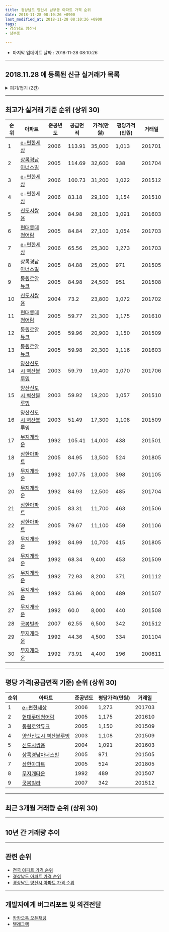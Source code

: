```yaml
---
title: 경상남도 양산시 남부동 아파트 가격 순위
date: 2018-11-28 08:10:26 +0900
last_modified_at: 2018-11-28 08:10:26 +0900
tags:
- 경상남도 양산시
- 남부동

---
```


* 마지막 업데이트 날짜 : 2018-11-28 08:10:26

---

## 2018.11.28 에 등록된 신규 실거래가 목록

<details>
<summary>펴기/접기 (2건)</summary>
<div markdown="1">

|아파트|준공년도|공급면적|가격(만원)|평당가격(만원)|거래일|
|---|---|---|---|---|---|
|[동원로얄듀크](https://search.naver.com/search.naver?query=%EA%B2%BD%EC%83%81%EB%82%A8%EB%8F%84+%EC%96%91%EC%82%B0%EC%8B%9C+%EB%82%A8%EB%B6%80%EB%8F%99+%EB%8F%99%EC%9B%90%EB%A1%9C%EC%96%84%EB%93%80%ED%81%AC)|2005|59.96|17,150|943|<span style="color:red">201810</span>|
|[양산신도시 벽산블루밍](https://search.naver.com/search.naver?query=%EA%B2%BD%EC%83%81%EB%82%A8%EB%8F%84+%EC%96%91%EC%82%B0%EC%8B%9C+%EB%82%A8%EB%B6%80%EB%8F%99+%EC%96%91%EC%82%B0%EC%8B%A0%EB%8F%84%EC%8B%9C+%EB%B2%BD%EC%82%B0%EB%B8%94%EB%A3%A8%EB%B0%8D)|2003|59.92|15,750|867|<span style="color:red">201810</span>|


</div>
</details>

---

## 최고가 실거래 기준 순위 (상위 30)


|순위|아파트|준공년도|공급면적|가격(만원)|평당가격(만원)|거래일|
|---|---|---|---|---|---|---|
|1|[e-편한세상](https://search.naver.com/search.naver?query=%EA%B2%BD%EC%83%81%EB%82%A8%EB%8F%84+%EC%96%91%EC%82%B0%EC%8B%9C+%EB%82%A8%EB%B6%80%EB%8F%99+e-%ED%8E%B8%ED%95%9C%EC%84%B8%EC%83%81)|2006|113.91|35,000|1,013|201701|
|2|[상록경남아너스빌](https://search.naver.com/search.naver?query=%EA%B2%BD%EC%83%81%EB%82%A8%EB%8F%84+%EC%96%91%EC%82%B0%EC%8B%9C+%EB%82%A8%EB%B6%80%EB%8F%99+%EC%83%81%EB%A1%9D%EA%B2%BD%EB%82%A8%EC%95%84%EB%84%88%EC%8A%A4%EB%B9%8C)|2005|114.69|32,600|938|201704|
|3|[e-편한세상](https://search.naver.com/search.naver?query=%EA%B2%BD%EC%83%81%EB%82%A8%EB%8F%84+%EC%96%91%EC%82%B0%EC%8B%9C+%EB%82%A8%EB%B6%80%EB%8F%99+e-%ED%8E%B8%ED%95%9C%EC%84%B8%EC%83%81)|2006|100.73|31,200|1,022|201512|
|4|[e-편한세상](https://search.naver.com/search.naver?query=%EA%B2%BD%EC%83%81%EB%82%A8%EB%8F%84+%EC%96%91%EC%82%B0%EC%8B%9C+%EB%82%A8%EB%B6%80%EB%8F%99+e-%ED%8E%B8%ED%95%9C%EC%84%B8%EC%83%81)|2006|83.18|29,100|1,154|201510|
|5|[신도시쌍용](https://search.naver.com/search.naver?query=%EA%B2%BD%EC%83%81%EB%82%A8%EB%8F%84+%EC%96%91%EC%82%B0%EC%8B%9C+%EB%82%A8%EB%B6%80%EB%8F%99+%EC%8B%A0%EB%8F%84%EC%8B%9C%EC%8C%8D%EC%9A%A9)|2004|84.98|28,100|1,091|201603|
|6|[현대롯데청어람](https://search.naver.com/search.naver?query=%EA%B2%BD%EC%83%81%EB%82%A8%EB%8F%84+%EC%96%91%EC%82%B0%EC%8B%9C+%EB%82%A8%EB%B6%80%EB%8F%99+%ED%98%84%EB%8C%80%EB%A1%AF%EB%8D%B0%EC%B2%AD%EC%96%B4%EB%9E%8C)|2005|84.84|27,100|1,054|201703|
|7|[e-편한세상](https://search.naver.com/search.naver?query=%EA%B2%BD%EC%83%81%EB%82%A8%EB%8F%84+%EC%96%91%EC%82%B0%EC%8B%9C+%EB%82%A8%EB%B6%80%EB%8F%99+e-%ED%8E%B8%ED%95%9C%EC%84%B8%EC%83%81)|2006|65.56|25,300|1,273|201703|
|8|[상록경남아너스빌](https://search.naver.com/search.naver?query=%EA%B2%BD%EC%83%81%EB%82%A8%EB%8F%84+%EC%96%91%EC%82%B0%EC%8B%9C+%EB%82%A8%EB%B6%80%EB%8F%99+%EC%83%81%EB%A1%9D%EA%B2%BD%EB%82%A8%EC%95%84%EB%84%88%EC%8A%A4%EB%B9%8C)|2005|84.88|25,000|971|201505|
|9|[동원로얄듀크](https://search.naver.com/search.naver?query=%EA%B2%BD%EC%83%81%EB%82%A8%EB%8F%84+%EC%96%91%EC%82%B0%EC%8B%9C+%EB%82%A8%EB%B6%80%EB%8F%99+%EB%8F%99%EC%9B%90%EB%A1%9C%EC%96%84%EB%93%80%ED%81%AC)|2005|84.98|24,500|951|201508|
|10|[신도시쌍용](https://search.naver.com/search.naver?query=%EA%B2%BD%EC%83%81%EB%82%A8%EB%8F%84+%EC%96%91%EC%82%B0%EC%8B%9C+%EB%82%A8%EB%B6%80%EB%8F%99+%EC%8B%A0%EB%8F%84%EC%8B%9C%EC%8C%8D%EC%9A%A9)|2004|73.2|23,800|1,072|201702|
|11|[현대롯데청어람](https://search.naver.com/search.naver?query=%EA%B2%BD%EC%83%81%EB%82%A8%EB%8F%84+%EC%96%91%EC%82%B0%EC%8B%9C+%EB%82%A8%EB%B6%80%EB%8F%99+%ED%98%84%EB%8C%80%EB%A1%AF%EB%8D%B0%EC%B2%AD%EC%96%B4%EB%9E%8C)|2005|59.77|21,300|1,175|201610|
|12|[동원로얄듀크](https://search.naver.com/search.naver?query=%EA%B2%BD%EC%83%81%EB%82%A8%EB%8F%84+%EC%96%91%EC%82%B0%EC%8B%9C+%EB%82%A8%EB%B6%80%EB%8F%99+%EB%8F%99%EC%9B%90%EB%A1%9C%EC%96%84%EB%93%80%ED%81%AC)|2005|59.96|20,900|1,150|201509|
|13|[동원로얄듀크](https://search.naver.com/search.naver?query=%EA%B2%BD%EC%83%81%EB%82%A8%EB%8F%84+%EC%96%91%EC%82%B0%EC%8B%9C+%EB%82%A8%EB%B6%80%EB%8F%99+%EB%8F%99%EC%9B%90%EB%A1%9C%EC%96%84%EB%93%80%ED%81%AC)|2005|59.98|20,300|1,116|201603|
|14|[양산신도시 벽산블루밍](https://search.naver.com/search.naver?query=%EA%B2%BD%EC%83%81%EB%82%A8%EB%8F%84+%EC%96%91%EC%82%B0%EC%8B%9C+%EB%82%A8%EB%B6%80%EB%8F%99+%EC%96%91%EC%82%B0%EC%8B%A0%EB%8F%84%EC%8B%9C+%EB%B2%BD%EC%82%B0%EB%B8%94%EB%A3%A8%EB%B0%8D)|2003|59.79|19,400|1,070|201706|
|15|[양산신도시 벽산블루밍](https://search.naver.com/search.naver?query=%EA%B2%BD%EC%83%81%EB%82%A8%EB%8F%84+%EC%96%91%EC%82%B0%EC%8B%9C+%EB%82%A8%EB%B6%80%EB%8F%99+%EC%96%91%EC%82%B0%EC%8B%A0%EB%8F%84%EC%8B%9C+%EB%B2%BD%EC%82%B0%EB%B8%94%EB%A3%A8%EB%B0%8D)|2003|59.92|19,200|1,057|201510|
|16|[양산신도시 벽산블루밍](https://search.naver.com/search.naver?query=%EA%B2%BD%EC%83%81%EB%82%A8%EB%8F%84+%EC%96%91%EC%82%B0%EC%8B%9C+%EB%82%A8%EB%B6%80%EB%8F%99+%EC%96%91%EC%82%B0%EC%8B%A0%EB%8F%84%EC%8B%9C+%EB%B2%BD%EC%82%B0%EB%B8%94%EB%A3%A8%EB%B0%8D)|2003|51.49|17,300|1,108|201509|
|17|[무지개타운](https://search.naver.com/search.naver?query=%EA%B2%BD%EC%83%81%EB%82%A8%EB%8F%84+%EC%96%91%EC%82%B0%EC%8B%9C+%EB%82%A8%EB%B6%80%EB%8F%99+%EB%AC%B4%EC%A7%80%EA%B0%9C%ED%83%80%EC%9A%B4)|1992|105.41|14,000|438|201501|
|18|[삼한아파트](https://search.naver.com/search.naver?query=%EA%B2%BD%EC%83%81%EB%82%A8%EB%8F%84+%EC%96%91%EC%82%B0%EC%8B%9C+%EB%82%A8%EB%B6%80%EB%8F%99+%EC%82%BC%ED%95%9C%EC%95%84%ED%8C%8C%ED%8A%B8)|2005|84.95|13,500|524|201805|
|19|[무지개타운](https://search.naver.com/search.naver?query=%EA%B2%BD%EC%83%81%EB%82%A8%EB%8F%84+%EC%96%91%EC%82%B0%EC%8B%9C+%EB%82%A8%EB%B6%80%EB%8F%99+%EB%AC%B4%EC%A7%80%EA%B0%9C%ED%83%80%EC%9A%B4)|1992|107.75|13,000|398|201105|
|20|[무지개타운](https://search.naver.com/search.naver?query=%EA%B2%BD%EC%83%81%EB%82%A8%EB%8F%84+%EC%96%91%EC%82%B0%EC%8B%9C+%EB%82%A8%EB%B6%80%EB%8F%99+%EB%AC%B4%EC%A7%80%EA%B0%9C%ED%83%80%EC%9A%B4)|1992|84.93|12,500|485|201704|
|21|[삼한아파트](https://search.naver.com/search.naver?query=%EA%B2%BD%EC%83%81%EB%82%A8%EB%8F%84+%EC%96%91%EC%82%B0%EC%8B%9C+%EB%82%A8%EB%B6%80%EB%8F%99+%EC%82%BC%ED%95%9C%EC%95%84%ED%8C%8C%ED%8A%B8)|2005|83.31|11,700|463|201506|
|22|[삼한아파트](https://search.naver.com/search.naver?query=%EA%B2%BD%EC%83%81%EB%82%A8%EB%8F%84+%EC%96%91%EC%82%B0%EC%8B%9C+%EB%82%A8%EB%B6%80%EB%8F%99+%EC%82%BC%ED%95%9C%EC%95%84%ED%8C%8C%ED%8A%B8)|2005|79.67|11,100|459|201106|
|23|[무지개타운](https://search.naver.com/search.naver?query=%EA%B2%BD%EC%83%81%EB%82%A8%EB%8F%84+%EC%96%91%EC%82%B0%EC%8B%9C+%EB%82%A8%EB%B6%80%EB%8F%99+%EB%AC%B4%EC%A7%80%EA%B0%9C%ED%83%80%EC%9A%B4)|1992|84.99|10,700|415|201805|
|24|[무지개타운](https://search.naver.com/search.naver?query=%EA%B2%BD%EC%83%81%EB%82%A8%EB%8F%84+%EC%96%91%EC%82%B0%EC%8B%9C+%EB%82%A8%EB%B6%80%EB%8F%99+%EB%AC%B4%EC%A7%80%EA%B0%9C%ED%83%80%EC%9A%B4)|1992|68.34|9,400|453|201509|
|25|[무지개타운](https://search.naver.com/search.naver?query=%EA%B2%BD%EC%83%81%EB%82%A8%EB%8F%84+%EC%96%91%EC%82%B0%EC%8B%9C+%EB%82%A8%EB%B6%80%EB%8F%99+%EB%AC%B4%EC%A7%80%EA%B0%9C%ED%83%80%EC%9A%B4)|1992|72.93|8,200|371|201112|
|26|[무지개타운](https://search.naver.com/search.naver?query=%EA%B2%BD%EC%83%81%EB%82%A8%EB%8F%84+%EC%96%91%EC%82%B0%EC%8B%9C+%EB%82%A8%EB%B6%80%EB%8F%99+%EB%AC%B4%EC%A7%80%EA%B0%9C%ED%83%80%EC%9A%B4)|1992|53.96|8,000|489|201507|
|27|[무지개타운](https://search.naver.com/search.naver?query=%EA%B2%BD%EC%83%81%EB%82%A8%EB%8F%84+%EC%96%91%EC%82%B0%EC%8B%9C+%EB%82%A8%EB%B6%80%EB%8F%99+%EB%AC%B4%EC%A7%80%EA%B0%9C%ED%83%80%EC%9A%B4)|1992|60.0|8,000|440|201508|
|28|[국봉빌라](https://search.naver.com/search.naver?query=%EA%B2%BD%EC%83%81%EB%82%A8%EB%8F%84+%EC%96%91%EC%82%B0%EC%8B%9C+%EB%82%A8%EB%B6%80%EB%8F%99+%EA%B5%AD%EB%B4%89%EB%B9%8C%EB%9D%BC)|2007|62.55|6,500|342|201512|
|29|[무지개타운](https://search.naver.com/search.naver?query=%EA%B2%BD%EC%83%81%EB%82%A8%EB%8F%84+%EC%96%91%EC%82%B0%EC%8B%9C+%EB%82%A8%EB%B6%80%EB%8F%99+%EB%AC%B4%EC%A7%80%EA%B0%9C%ED%83%80%EC%9A%B4)|1992|44.36|4,500|334|201104|
|30|[무지개타운](https://search.naver.com/search.naver?query=%EA%B2%BD%EC%83%81%EB%82%A8%EB%8F%84+%EC%96%91%EC%82%B0%EC%8B%9C+%EB%82%A8%EB%B6%80%EB%8F%99+%EB%AC%B4%EC%A7%80%EA%B0%9C%ED%83%80%EC%9A%B4)|1992|73.91|4,400|196|200611|


---

## 평당 가격(공급면적 기준) 순위 (상위 30)


|순위|아파트|준공년도|평당가격(만원)|거래일|
|---|---|---|---|---|
|1|[e-편한세상](https://search.naver.com/search.naver?query=%EA%B2%BD%EC%83%81%EB%82%A8%EB%8F%84+%EC%96%91%EC%82%B0%EC%8B%9C+%EB%82%A8%EB%B6%80%EB%8F%99+e-%ED%8E%B8%ED%95%9C%EC%84%B8%EC%83%81)|2006|1,273|201703|
|2|[현대롯데청어람](https://search.naver.com/search.naver?query=%EA%B2%BD%EC%83%81%EB%82%A8%EB%8F%84+%EC%96%91%EC%82%B0%EC%8B%9C+%EB%82%A8%EB%B6%80%EB%8F%99+%ED%98%84%EB%8C%80%EB%A1%AF%EB%8D%B0%EC%B2%AD%EC%96%B4%EB%9E%8C)|2005|1,175|201610|
|3|[동원로얄듀크](https://search.naver.com/search.naver?query=%EA%B2%BD%EC%83%81%EB%82%A8%EB%8F%84+%EC%96%91%EC%82%B0%EC%8B%9C+%EB%82%A8%EB%B6%80%EB%8F%99+%EB%8F%99%EC%9B%90%EB%A1%9C%EC%96%84%EB%93%80%ED%81%AC)|2005|1,150|201509|
|4|[양산신도시 벽산블루밍](https://search.naver.com/search.naver?query=%EA%B2%BD%EC%83%81%EB%82%A8%EB%8F%84+%EC%96%91%EC%82%B0%EC%8B%9C+%EB%82%A8%EB%B6%80%EB%8F%99+%EC%96%91%EC%82%B0%EC%8B%A0%EB%8F%84%EC%8B%9C+%EB%B2%BD%EC%82%B0%EB%B8%94%EB%A3%A8%EB%B0%8D)|2003|1,108|201509|
|5|[신도시쌍용](https://search.naver.com/search.naver?query=%EA%B2%BD%EC%83%81%EB%82%A8%EB%8F%84+%EC%96%91%EC%82%B0%EC%8B%9C+%EB%82%A8%EB%B6%80%EB%8F%99+%EC%8B%A0%EB%8F%84%EC%8B%9C%EC%8C%8D%EC%9A%A9)|2004|1,091|201603|
|6|[상록경남아너스빌](https://search.naver.com/search.naver?query=%EA%B2%BD%EC%83%81%EB%82%A8%EB%8F%84+%EC%96%91%EC%82%B0%EC%8B%9C+%EB%82%A8%EB%B6%80%EB%8F%99+%EC%83%81%EB%A1%9D%EA%B2%BD%EB%82%A8%EC%95%84%EB%84%88%EC%8A%A4%EB%B9%8C)|2005|971|201505|
|7|[삼한아파트](https://search.naver.com/search.naver?query=%EA%B2%BD%EC%83%81%EB%82%A8%EB%8F%84+%EC%96%91%EC%82%B0%EC%8B%9C+%EB%82%A8%EB%B6%80%EB%8F%99+%EC%82%BC%ED%95%9C%EC%95%84%ED%8C%8C%ED%8A%B8)|2005|524|201805|
|8|[무지개타운](https://search.naver.com/search.naver?query=%EA%B2%BD%EC%83%81%EB%82%A8%EB%8F%84+%EC%96%91%EC%82%B0%EC%8B%9C+%EB%82%A8%EB%B6%80%EB%8F%99+%EB%AC%B4%EC%A7%80%EA%B0%9C%ED%83%80%EC%9A%B4)|1992|489|201507|
|9|[국봉빌라](https://search.naver.com/search.naver?query=%EA%B2%BD%EC%83%81%EB%82%A8%EB%8F%84+%EC%96%91%EC%82%B0%EC%8B%9C+%EB%82%A8%EB%B6%80%EB%8F%99+%EA%B5%AD%EB%B4%89%EB%B9%8C%EB%9D%BC)|2007|342|201512|


---

## 최근 3개월 거래량 순위 (상위 30)


<div style="width:100%;">
    <canvas id="deal_count_ranking" height="250"></canvas>
</div>


<script>
new Chart(document.getElementById("deal_count_ranking"), {
    type: 'horizontalBar',
    data: {
        labels: ['상록경남아너스빌', '현대롯데청어람', '신도시쌍용', '양산신도시 벽산블루밍', '동원로얄듀크', 'e-편한세상'],
        datasets: [{
            label: '실거래 수',
            data: [13, 13, 7, 7, 6, 6],
            borderColor: "rgba(255, 0, 128, 1)",
            backgroundColor: "rgba(255, 0, 128, 0.5)",
            fill: false,
        }]
    },
    options: {
        responsive: true,
        title: {
            display: true,
            text: '최근 3개월 거래량 순위'
        },
        tooltips: {
            mode: 'index',
            intersect: false,
            callbacks: {
                title: function(tooltipItems, data) {
                    return "실거래 수:";
                },
                label: function(tooltipItem, data) {
                    return data.labels[tooltipItem.index] + ": " + tooltipItem.xLabel;
                }
            }
        },
        hover: {
            mode: 'nearest',
            intersect: true
        },
        scales: {
            xAxes: [{
                display: true,
                scaleLabel: {
                    display: true,
                    labelString: '실거래 수'
                },
                ticks: {
                    suggestedMin: 0,
                }
            }],
            yAxes: [{
                display: true,
                ticks: {
                    autoSkip: false,
                    callback: function(value, index, values) {
                        if (value.length > 15)
                            return value.substr(0, 13) + "...";
                        else
                            return value;
                    }
                },
                scaleLabel: {
                    display: false,
                }
            }]
        }
    }
});

</script>


---

## 10년 간 거래량 추이


<div style="width:100%;">
    <canvas id="deal_progress" height="250"></canvas>
</div>

<script>
new Chart(document.getElementById("deal_progress"), {
    type: 'line',
    data: {
        labels: ['200811','200812','200901','200902','200903','200904','200905','200906','200907','200908','200909','200910','200911','200912','201001','201002','201003','201004','201005','201006','201007','201008','201009','201010','201011','201012','201101','201102','201103','201104','201105','201106','201107','201108','201109','201110','201111','201112','201201','201202','201203','201204','201205','201206','201207','201208','201209','201210','201211','201212','201301','201302','201303','201304','201305','201306','201307','201308','201309','201310','201311','201312','201401','201402','201403','201404','201405','201406','201407','201408','201409','201410','201411','201412','201501','201502','201503','201504','201505','201506','201507','201508','201509','201510','201511','201512','201601','201602','201603','201604','201605','201606','201607','201608','201609','201610','201611','201612','201701','201702','201703','201704','201705','201706','201707','201708','201709','201710','201711','201712','201801','201802','201803','201804','201805','201806','201807','201808','201809','201810','201811'],
        datasets: [{
            label: '실거래 수',
            pointRadius: 1,
            data: [27, 29, 28, 43, 51, 59, 47, 47, 58, 50, 74, 84, 77, 68, 76, 46, 90, 75, 99, 78, 55, 66, 72, 112, 108, 81, 76, 66, 71, 58, 46, 22, 20, 23, 31, 36, 48, 37, 17, 53, 53, 37, 33, 25, 21, 20, 26, 50, 69, 47, 51, 41, 69, 82, 62, 60, 36, 48, 62, 80, 84, 59, 42, 53, 52, 42, 39, 45, 47, 63, 58, 88, 67, 77, 81, 67, 105, 93, 72, 56, 54, 48, 37, 72, 51, 37, 19, 26, 44, 43, 40, 37, 42, 62, 55, 74, 51, 39, 34, 43, 45, 30, 53, 52, 31, 39, 29, 21, 29, 20, 19, 28, 59, 22, 28, 22, 21, 18, 23, 24, 5],
            borderColor: "rgba(255, 201, 14, 1)",
            backgroundColor: "rgba(255, 201, 14, 0.5)",
            fill: true,
        }]
    },
    options: {
        responsive: true,
        title: {
            display: true,
            text: '10년간 거래량 추이'
        },
        tooltips: {
            mode: 'index',
            intersect: false,
        },
        hover: {
            mode: 'nearest',
            intersect: true
        },
        scales: {
            xAxes: [{
                display: true,
                scaleLabel: {
                    display: true,
                    labelString: '년/월'
                }
            }],
            yAxes: [{
                display: true,
                ticks: {
                    suggestedMin: 0,
                },
                scaleLabel: {
                    display: true,
                    labelString: '실거래 수'
                }
            }]
        }
    }
});

</script>


---

## 관련 순위

- [전국 아파트 가격 순위](https://inasie.github.io/apt-ranking/전국)
- [경상남도 아파트 가격 순위](https://inasie.github.io/apt-ranking/경상남도)
- [경상남도 양산시 아파트 가격 순위](https://inasie.github.io/apt-ranking/경상남도-양산시)


---

## 개발자에게 버그리포트 및 의견전달

- [카카오톡 오픈채팅](https://open.kakao.com/o/gLJUAP4)
- [텔레그램](https://t.me/inasie)

